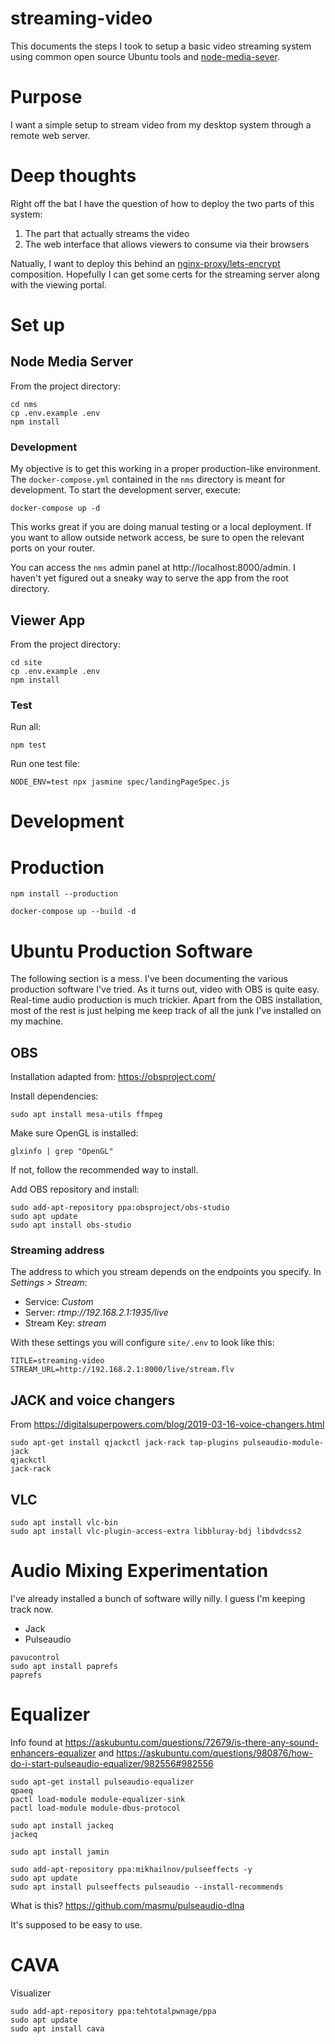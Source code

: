 streaming-video
===============

This documents the steps I took to setup a basic video streaming system using common open source Ubuntu tools and [node-media-sever](https://github.com/illuspas/Node-Media-Server).

# Purpose

I want a simple setup to stream video from my desktop system through a remote web server.

# Deep thoughts

Right off the bat I have the question of how to deploy the two parts of this system:

1. The part that actually streams the video
2. The web interface that allows viewers to consume via their browsers

Natually, I want to deploy this behind an [nginx-proxy/lets-encrypt](https://libertyseeds.ca/2018/04/26/An-nginx-proxy-lets-encrypt-Docker-Composition/) composition. Hopefully I can get some certs for the streaming server along with the viewing portal.

# Set up

## Node Media Server

From the project directory:

```
cd nms
cp .env.example .env
npm install
```

### Development

My objective is to get this working in a proper production-like environment. The `docker-compose.yml` contained in the `nms` directory is meant for development. To start the development server, execute:

```
docker-compose up -d
```

This works great if you are doing manual testing or a local deployment. If you want to allow outside network access, be sure to open the relevant ports on your router.

You can access the `nms` admin panel at http://localhost:8000/admin. I haven't yet figured out a sneaky way to serve the app from the root directory.

## Viewer App

From the project directory:

```
cd site
cp .env.example .env
npm install
```

### Test

Run all:

```
npm test
```

Run one test file:

```
NODE_ENV=test npx jasmine spec/landingPageSpec.js
```

# Development


# Production

```
npm install --production
```

```
docker-compose up --build -d
```

# Ubuntu Production Software

The following section is a mess. I've been documenting the various production software I've tried. As it turns out, video with OBS is quite easy. Real-time audio production is much trickier. Apart from the OBS installation, most of the rest is just helping me keep track of all the junk I've installed on my machine.

## OBS

Installation adapted from: https://obsproject.com/


Install dependencies:

```
sudo apt install mesa-utils ffmpeg
```

Make sure OpenGL is installed:

```
glxinfo | grep "OpenGL"
```

If not, follow the recommended way to install.

Add OBS repository and install:

```
sudo add-apt-repository ppa:obsproject/obs-studio
sudo apt update
sudo apt install obs-studio
```

### Streaming address

The address to which you stream depends on the endpoints you specify. In _Settings > Stream_:

- Service: _Custom_
- Server: _rtmp://192.168.2.1:1935/live_
- Stream Key: _stream_

With these settings you will configure `site/.env` to look like this:

```
TITLE=streaming-video
STREAM_URL=http://192.168.2.1:8000/live/stream.flv
```

## JACK and voice changers

From https://digitalsuperpowers.com/blog/2019-03-16-voice-changers.html

```
sudo apt-get install qjackctl jack-rack tap-plugins pulseaudio-module-jack
qjackctl
jack-rack
```

## VLC

```
sudo apt install vlc-bin
sudo apt install vlc-plugin-access-extra libbluray-bdj libdvdcss2
```

# Audio Mixing Experimentation

I've already installed a bunch of software willy nilly. I guess I'm keeping track now.

- Jack
- Pulseaudio

```
pavucontrol
sudo apt install paprefs
paprefs
```

# Equalizer

Info found at https://askubuntu.com/questions/72679/is-there-any-sound-enhancers-equalizer and https://askubuntu.com/questions/980876/how-do-i-start-pulseaudio-equalizer/982556#982556

```
sudo apt-get install pulseaudio-equalizer
qpaeq
pactl load-module module-equalizer-sink
pactl load-module module-dbus-protocol
```

```
sudo apt install jackeq
jackeq
```

```
sudo apt install jamin
```

```
sudo add-apt-repository ppa:mikhailnov/pulseeffects -y
sudo apt update
sudo apt install pulseeffects pulseaudio --install-recommends
```

What is this? https://github.com/masmu/pulseaudio-dlna

It's supposed to be easy to use.

# CAVA

Visualizer

```
sudo add-apt-repository ppa:tehtotalpwnage/ppa
sudo apt update
sudo apt install cava
```

